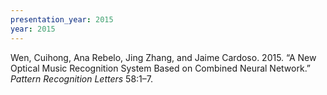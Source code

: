 ```yaml
---
presentation_year: 2015
year: 2015
---
```


Wen, Cuihong, Ana Rebelo, Jing Zhang, and Jaime Cardoso. 2015. “A New Optical Music Recognition System Based on Combined Neural Network.” <i>Pattern Recognition Letters</i> 58:1–7.